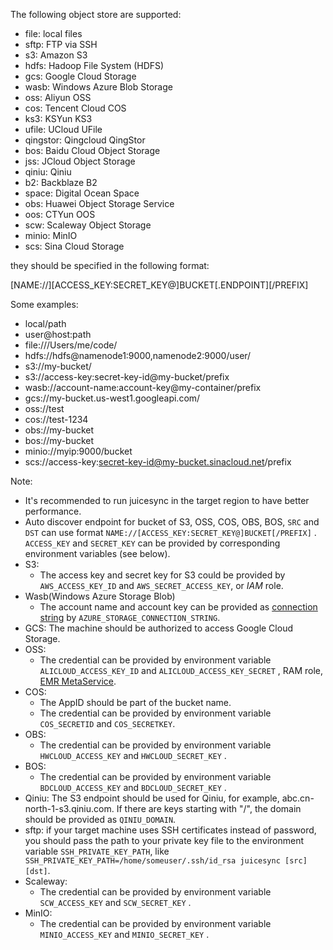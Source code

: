 
The following object store are supported:

- file: local files
- sftp: FTP via SSH
- s3: Amazon S3
- hdfs: Hadoop File System (HDFS)
- gcs: Google Cloud Storage
- wasb: Windows Azure Blob Storage
- oss: Aliyun OSS
- cos: Tencent Cloud COS
- ks3: KSYun KS3
- ufile: UCloud UFile
- qingstor: Qingcloud QingStor
- bos: Baidu Cloud Object Storage
- jss: JCloud Object Storage
- qiniu: Qiniu
- b2: Backblaze B2
- space: Digital Ocean Space
- obs: Huawei Object Storage Service
- oos: CTYun OOS
- scw: Scaleway Object Storage
- minio: MinIO
- scs: Sina Cloud Storage

they should be specified in the following format:

[NAME://][ACCESS_KEY:SECRET_KEY@]BUCKET[.ENDPOINT][/PREFIX]

Some examples:

- local/path
- user@host:path
- file:///Users/me/code/
- hdfs://hdfs@namenode1:9000,namenode2:9000/user/
- s3://my-bucket/
- s3://access-key:secret-key-id@my-bucket/prefix
- wasb://account-name:account-key@my-container/prefix
- gcs://my-bucket.us-west1.googleapi.com/
- oss://test
- cos://test-1234
- obs://my-bucket
- bos://my-bucket
- minio://myip:9000/bucket
- scs://access-key:secret-key-id@my-bucket.sinacloud.net/prefix

Note:

- It's recommended to run juicesync in the target region to have better performance.
- Auto discover endpoint for bucket of S3, OSS, COS, OBS, BOS, `SRC` and `DST` can use format `NAME://[ACCESS_KEY:SECRET_KEY@]BUCKET[/PREFIX]` . `ACCESS_KEY` and `SECRET_KEY` can be provided by corresponding environment variables (see below).
- S3:
  * The access key and secret key for S3 could be provided by `AWS_ACCESS_KEY_ID` and `AWS_SECRET_ACCESS_KEY`, or *IAM* role.
- Wasb(Windows Azure Storage Blob)
  * The account name and account key can be provided as [connection string](https://docs.microsoft.com/en-us/azure/storage/common/storage-configure-connection-string#configure-a-connection-string-for-an-azure-storage-account) by `AZURE_STORAGE_CONNECTION_STRING`.
- GCS: The machine should be authorized to access Google Cloud Storage.
- OSS:
  * The credential can be provided by environment variable `ALICLOUD_ACCESS_KEY_ID` and `ALICLOUD_ACCESS_KEY_SECRET` , RAM role, [EMR MetaService](https://help.aliyun.com/document_detail/43966.html).
- COS:
  * The AppID should be part of the bucket name.
  * The credential can be provided by environment variable `COS_SECRETID` and `COS_SECRETKEY`.
- OBS:
  * The credential can be provided by environment variable `HWCLOUD_ACCESS_KEY` and `HWCLOUD_SECRET_KEY` .
- BOS:
  * The credential can be provided by environment variable `BDCLOUD_ACCESS_KEY` and `BDCLOUD_SECRET_KEY` .
- Qiniu:
  The S3 endpoint should be used for Qiniu, for example, abc.cn-north-1-s3.qiniu.com.
  If there are keys starting with "/", the domain should be provided as `QINIU_DOMAIN`.
- sftp: if your target machine uses SSH certificates instead of password, you should pass the path to your private key file to the environment variable `SSH_PRIVATE_KEY_PATH`, like ` SSH_PRIVATE_KEY_PATH=/home/someuser/.ssh/id_rsa juicesync [src] [dst]`.
- Scaleway:
  * The credential can be provided by environment variable `SCW_ACCESS_KEY` and `SCW_SECRET_KEY` .
- MinIO:
  * The credential can be provided by environment variable `MINIO_ACCESS_KEY` and `MINIO_SECRET_KEY` .
